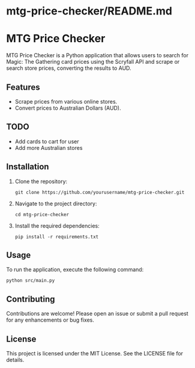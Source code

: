 # mtg-price-checker/README.md

# MTG Price Checker

MTG Price Checker is a Python application that allows users to search for Magic: The Gathering card prices using the Scryfall API and scrape or search store prices, converting the results to AUD.

## Features

- Scrape prices from various online stores.
- Convert prices to Australian Dollars (AUD).


## TODO 
- Add cards to cart for user
- Add more Australian stores

## Installation

1. Clone the repository:
   ```
   git clone https://github.com/yourusername/mtg-price-checker.git
   ```
2. Navigate to the project directory:
   ```
   cd mtg-price-checker
   ```
3. Install the required dependencies:
   ```
   pip install -r requirements.txt
   ```

## Usage

To run the application, execute the following command:
```
python src/main.py
```


## Contributing

Contributions are welcome! Please open an issue or submit a pull request for any enhancements or bug fixes.

## License

This project is licensed under the MIT License. See the LICENSE file for details.